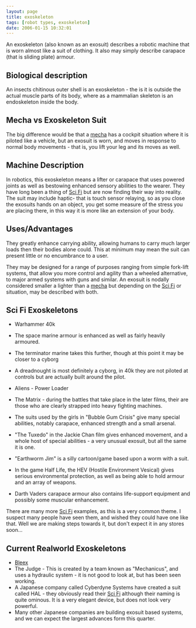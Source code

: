 ```yaml
---
layout: page
title: exoskeleton
tags: [robot types, exoskeleton]
date: 2006-01-15 10:32:01
---
```

An exoskeleton (also known as an exosuit) describes a robotic machine that is worn almost like a suit of clothing. It also may simply describe carapace (that is sliding plate) armour.

## Biological description

An insects chitinous outer shell is an exoskeleton - the is it is outside the actual muscle parts of its body, where as a mammalian skeleton is an endoskeleton inside the body.

## Mecha vs Exoskeleton Suit

The big difference would be that a [mecha](/wiki/mecha.html "Large Robotic Suits") has a cockpit situation where it is piloted like a vehicle, but an exosuit is worn, and moves in response to normal body movements - that is, you lift your leg and its moves as well.

## Machine Description

In robotics, this exoskeleton means a lifter or carapace that uses powered joints as well as bestowing enhanced sensory abilities to the wearer. They have long been a thing of [Sci Fi](/wiki/sci_fi_robots.html "Sci Fi Robots") but are now finding their way into reality. The suit may include haptic- that is touch sensor relaying, so as you close the exosuits hands on an object, you get some measure of the stress you are placing there, in this way it is more like an extension of your body.

## Uses/Advantages

They greatly enhance carrying ability, allowing humans to carry much larger loads then their bodies alone could. This at minimum may mean the suit can present little or no encumbrance to a user.

They may be designed for a range of purposes ranging from simple fork-lift systems, that allow you more control and agility than a wheeled alternative, to major armed systems with guns and similar. An exosuit is nodally considered smaller a lighter than a [mecha](/wiki/mecha.html "Large Robotic Suits") but depending on the [Sci Fi](/wiki/sci_fi_robots.html "Sci Fi Robots") or situation, may be described with both.

## Sci Fi Exoskeletons

* Warhammer 40k
* The space marine armour is enhanced as well as fairly heavily armoured.
* The terminator marine takes this further, though at this point it may be closer to a cyborg
* A dreadnought is most definitely a cyborg, in 40k they are not piloted at controls but are actually built around the pilot.

* Aliens - Power Loader
* The Matrix - during the battles that take place in the later films, their are those who are clearly strapped into heavy fighting machines.
* The suits used by the girls in "Bubble Gum Crisis" give many special abilities, notably carapace, enhanced strength and a small arsenal.
* "The Tuxedo" in the Jackie Chan film gives enhanced movement, and a whole host of special abilities - a very unusual exosuit, but all the same it is one.
* "Earthworm Jim" is a silly cartoon/game based upon a worm with a suit.
* In the game Half Life, the HEV (Hostile Environment Vesical) gives serious environmental protection, as well as being able to hold armour and an array of weapons.
* Darth Vaders carapace armour also contains life-support equipment and possibly some muscular enhancement.

There are many more [Sci Fi](/wiki/sci_fi_robots.html "Sci Fi Robots") examples, as this is a very common theme. I suspect many people have seen them, and wished they could have one like that. Well we are making steps towards it, but don't expect it in any stores soon...

## Current Realworld Exoskeletons

* [Bleex](/wiki/bleex.html "Bleex")
* The Judge - This is created by a team known as "Mechanicus", and uses a hydraulic system - it is not good to look at, but has been seen working.
* A Japanese company called Cyberdyne Systems have created a suit called HAL - they obviously read their [Sci Fi](/wiki/sci_fi_robots.html "Sci Fi Robots")
 although their naming is quite ominous. It is a very elegant device, but does not look very powerful.
* Many other Japanese companies are building exosuit based systems, and we can expect the largest advances form this quarter.

